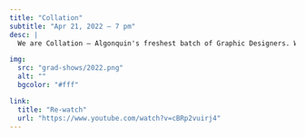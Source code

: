 ```yaml
---
title: "Collation"
subtitle: "Apr 21, 2022 — 7 pm"
desc: |
  We are Collation — Algonquin's freshest batch of Graphic Designers. We each bring something different to the table, whether it be animation, illustration, coding or a really good grid. Our collaboration is key. Check us out!

img:
  src: "grad-shows/2022.png"
  alt: ""
  bgcolor: "#fff"

link:
  title: "Re-watch"
  url: "https://www.youtube.com/watch?v=cBRp2vuirj4"
---
```

